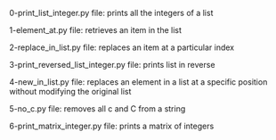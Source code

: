 0-print_list_integer.py file: prints all the integers of a list

1-element_at.py file: retrieves an item in the list

2-replace_in_list.py file: replaces an item at a particular index

3-print_reversed_list_integer.py file: prints list in reverse

4-new_in_list.py file: replaces an element in a list at a specific position without modifying the original list

5-no_c.py file: removes all c and C from a string

6-print_matrix_integer.py file: prints a matrix of integers
